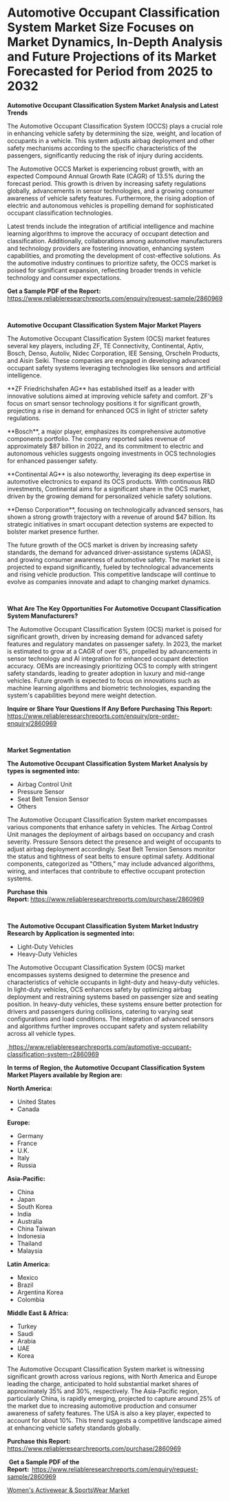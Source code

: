 <p><h1>Automotive Occupant Classification System Market Size Focuses on Market Dynamics, In-Depth Analysis and Future Projections of its Market Forecasted for Period from 2025 to 2032</h1></p><p><strong>Automotive Occupant Classification System Market Analysis and Latest Trends</strong></p>
<p><p>The Automotive Occupant Classification System (OCCS) plays a crucial role in enhancing vehicle safety by determining the size, weight, and location of occupants in a vehicle. This system adjusts airbag deployment and other safety mechanisms according to the specific characteristics of the passengers, significantly reducing the risk of injury during accidents. </p><p>The Automotive OCCS Market is experiencing robust growth, with an expected Compound Annual Growth Rate (CAGR) of 13.5% during the forecast period. This growth is driven by increasing safety regulations globally, advancements in sensor technologies, and a growing consumer awareness of vehicle safety features. Furthermore, the rising adoption of electric and autonomous vehicles is propelling demand for sophisticated occupant classification technologies. </p><p>Latest trends include the integration of artificial intelligence and machine learning algorithms to improve the accuracy of occupant detection and classification. Additionally, collaborations among automotive manufacturers and technology providers are fostering innovation, enhancing system capabilities, and promoting the development of cost-effective solutions. As the automotive industry continues to prioritize safety, the OCCS market is poised for significant expansion, reflecting broader trends in vehicle technology and consumer expectations.</p></p>
<p><strong>Get a Sample PDF of the Report:&nbsp;</strong> <a href="https://www.reliableresearchreports.com/enquiry/request-sample/2860969?utm_campaign=2216&utm_medium=2&utm_source=Github&utm_content=ia&utm_term=12032025&utm_id=automotive-occupant-classification-system">https://www.reliableresearchreports.com/enquiry/request-sample/2860969</a></p>
<p>&nbsp;</p>
<p><strong>Automotive Occupant Classification System Major Market Players</strong></p>
<p><p>The Automotive Occupant Classification System (OCS) market features several key players, including ZF, TE Connectivity, Continental, Aptiv, Bosch, Denso, Autoliv, Nidec Corporation, IEE Sensing, Orscheln Products, and Aisin Seiki. These companies are engaged in developing advanced occupant safety systems leveraging technologies like sensors and artificial intelligence.</p><p>**ZF Friedrichshafen AG** has established itself as a leader with innovative solutions aimed at improving vehicle safety and comfort. ZF's focus on smart sensor technology positions it for significant growth, projecting a rise in demand for enhanced OCS in light of stricter safety regulations.</p><p>**Bosch**, a major player, emphasizes its comprehensive automotive components portfolio. The company reported sales revenue of approximately $87 billion in 2022, and its commitment to electric and autonomous vehicles suggests ongoing investments in OCS technologies for enhanced passenger safety.</p><p>**Continental AG** is also noteworthy, leveraging its deep expertise in automotive electronics to expand its OCS products. With continuous R&D investments, Continental aims for a significant share in the OCS market, driven by the growing demand for personalized vehicle safety solutions.</p><p>**Denso Corporation**, focusing on technologically advanced sensors, has shown a strong growth trajectory with a revenue of around $47 billion. Its strategic initiatives in smart occupant detection systems are expected to bolster market presence further.</p><p>The future growth of the OCS market is driven by increasing safety standards, the demand for advanced driver-assistance systems (ADAS), and growing consumer awareness of automotive safety. The market size is projected to expand significantly, fueled by technological advancements and rising vehicle production. This competitive landscape will continue to evolve as companies innovate and adapt to changing market dynamics.</p></p>
<p>&nbsp;</p>
<p><strong>What Are The Key Opportunities For Automotive Occupant Classification System Manufacturers?</strong></p>
<p><p>The Automotive Occupant Classification System (OCS) market is poised for significant growth, driven by increasing demand for advanced safety features and regulatory mandates on passenger safety. In 2023, the market is estimated to grow at a CAGR of over 6%, propelled by advancements in sensor technology and AI integration for enhanced occupant detection accuracy. OEMs are increasingly prioritizing OCS to comply with stringent safety standards, leading to greater adoption in luxury and mid-range vehicles. Future growth is expected to focus on innovations such as machine learning algorithms and biometric technologies, expanding the system's capabilities beyond mere weight detection.</p></p>
<p><strong>Inquire or Share Your Questions If Any Before Purchasing This Report:</strong> <a href="https://www.reliableresearchreports.com/enquiry/pre-order-enquiry/2860969?utm_campaign=2216&utm_medium=2&utm_source=Github&utm_content=ia&utm_term=12032025&utm_id=automotive-occupant-classification-system">https://www.reliableresearchreports.com/enquiry/pre-order-enquiry/2860969</a></p>
<p>&nbsp;</p>
<p><strong>Market Segmentation</strong></p>
<p><strong>The Automotive Occupant Classification System Market Analysis by types is segmented into:</strong></p>
<p><ul><li>Airbag Control Unit</li><li>Pressure Sensor</li><li>Seat Belt Tension Sensor</li><li>Others</li></ul></p>
<p><p>The Automotive Occupant Classification System market encompasses various components that enhance safety in vehicles. The Airbag Control Unit manages the deployment of airbags based on occupancy and crash severity. Pressure Sensors detect the presence and weight of occupants to adjust airbag deployment accordingly. Seat Belt Tension Sensors monitor the status and tightness of seat belts to ensure optimal safety. Additional components, categorized as "Others," may include advanced algorithms, wiring, and interfaces that contribute to effective occupant protection systems.</p></p>
<p><strong>Purchase this Report:&nbsp;</strong><a href="https://www.reliableresearchreports.com/purchase/2860969?utm_campaign=2216&utm_medium=2&utm_source=Github&utm_content=ia&utm_term=12032025&utm_id=automotive-occupant-classification-system">https://www.reliableresearchreports.com/purchase/2860969</a></p>
<p>&nbsp;</p>
<p><strong>The Automotive Occupant Classification System Market Industry Research by Application is segmented into:</strong></p>
<p><ul><li>Light-Duty Vehicles</li><li>Heavy-Duty Vehicles</li></ul></p>
<p><p>The Automotive Occupant Classification System (OCS) market encompasses systems designed to determine the presence and characteristics of vehicle occupants in light-duty and heavy-duty vehicles. In light-duty vehicles, OCS enhances safety by optimizing airbag deployment and restraining systems based on passenger size and seating position. In heavy-duty vehicles, these systems ensure better protection for drivers and passengers during collisions, catering to varying seat configurations and load conditions. The integration of advanced sensors and algorithms further improves occupant safety and system reliability across all vehicle types.</p></p>
<p><a href="https://www.reliableresearchreports.com/automotive-occupant-classification-system-r2860969?utm_campaign=2216&utm_medium=2&utm_source=Github&utm_content=ia&utm_term=12032025&utm_id=automotive-occupant-classification-system">&nbsp;https://www.reliableresearchreports.com/automotive-occupant-classification-system-r2860969</a></p>
<p><strong>In terms of Region, the Automotive Occupant Classification System Market Players available by Region are:</strong></p>
<p>
    <p> <strong> North America: </strong>
        <ul>
            <li>United States</li>
            <li>Canada</li>
        </ul>
        </p> 
    <p> <strong> Europe: </strong>
        <ul>
            <li>Germany</li>
            <li>France</li>
            <li>U.K.</li>
            <li>Italy</li>
            <li>Russia</li>
        </ul>
        </p> 
    <p> <strong> Asia-Pacific: </strong>
        <ul>
            <li>China</li>
            <li>Japan</li>
            <li>South Korea</li>
            <li>India</li>
            <li>Australia</li>
            <li>China Taiwan</li>
            <li>Indonesia</li>
            <li>Thailand</li>
            <li>Malaysia</li>
        </ul>
        </p> 
    <p> <strong> Latin America: </strong>
        <ul>
            <li>Mexico</li>
            <li>Brazil</li>
            <li>Argentina Korea</li>
            <li>Colombia</li>
        </ul>
        </p> 
    <p> <strong> Middle East & Africa: </strong>
        <ul>
            <li>Turkey</li>
            <li>Saudi</li>
            <li>Arabia</li>
            <li>UAE</li>
            <li>Korea</li>
        </ul>
    </p>
    </p>
<p><p>The Automotive Occupant Classification System market is witnessing significant growth across various regions, with North America and Europe leading the charge, anticipated to hold substantial market shares of approximately 35% and 30%, respectively. The Asia-Pacific region, particularly China, is rapidly emerging, projected to capture around 25% of the market due to increasing automotive production and consumer awareness of safety features. The USA is also a key player, expected to account for about 10%. This trend suggests a competitive landscape aimed at enhancing vehicle safety standards globally.</p></p>
<p><strong>Purchase this Report: </strong><a href="https://www.reliableresearchreports.com/purchase/2860969?utm_campaign=2216&utm_medium=2&utm_source=Github&utm_content=ia&utm_term=12032025&utm_id=automotive-occupant-classification-system">https://www.reliableresearchreports.com/purchase/2860969</a></p>
<p>&nbsp;<strong>Get a Sample PDF of the Report:&nbsp;&nbsp;</strong><a href="https://www.reliableresearchreports.com/enquiry/request-sample/2860969?utm_campaign=2216&utm_medium=2&utm_source=Github&utm_content=ia&utm_term=12032025&utm_id=automotive-occupant-classification-system">https://www.reliableresearchreports.com/enquiry/request-sample/2860969</a></p>
<p><strong></strong></p>
<p><p><a href="https://github.com/ygfu6u/Market-Research-Report-List-2/blob/main/womens-activewear-sportswear-market.md?utm_campaign=2216&utm_medium=2&utm_source=Github&utm_content=ia&utm_term=12032025&utm_id=automotive-occupant-classification-system">Women's Activewear & SportsWear Market</a></p></p>